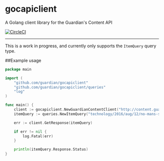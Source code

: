 # gocapiclient

A Golang client library for the Guardian's Content API

[![CircleCI](https://circleci.com/gh/guardian/gocapiclient.svg?style=svg)](https://circleci.com/gh/guardian/gocapiclient)

---

This is a work in progress, and currently only supports the `ItemQuery` query type. 

##Example usage

```go
package main

import (
	"github.com/guardian/gocapiclient"
	"github.com/guardian/gocapiclient/queries"
	"log"
)

func main() {
	client := gocapiclient.NewGuardianContentClient("http://content.guardianapis.com/", "yourapikey")
	itemQuery := queries.NewItemQuery("technology/2016/aug/12/no-mans-sky-review-hello-games")

	err := client.GetResponse(itemQuery)

	if err != nil {
		log.Fatal(err)
	}

	println(itemQuery.Response.Status)
}
```
